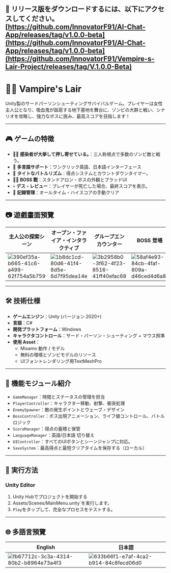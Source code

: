 ## 📁 リリース版をダウンロードするには、以下にアクセスしてください。 [https://github.com/InnovatorF91/AI-Chat-App/releases/tag/v1.0.0-beta](https://github.com/InnovatorF91/AI-Chat-App/releases/tag/v1.0.0-beta](https://github.com/InnovatorF91/Vempire-s-Lair-Project/releases/tag/V.1.0.0-Beta)

# 🧛‍♂️ Vampire's Lair

Unity製のサードパーソンシューティングサバイバルゲーム。プレイヤーは女性主人公となり、吸血鬼が跋扈する地下基地を舞台に、ゾンビの大群と戦い、シナリオを攻略し、強力なボスに挑み、最高スコアを目指します！

---

## 🎮 ゲームの特徴

- 🧟‍♂️ **感染者が大挙して押し寄せている。**：三人称視点で多数のゾンビ敵と戦う。
- 🧠 **多言語サポート**：ワンクリック英語、日本語インターフェース
- 🧨 **タイトなバトルリズム**：得点システムとカウントダウンタイマー。
- 🧛‍♂️ **BOSS 戰**：スタンドアロン・ボスの外観とブラッドUI
- 💀 **デス・レビュー**：プレイヤーが死亡した場合、最終スコアを表示。
- 💾 **記録管理**：オールタイム・ハイスコアの手動クリア

---

## 📷 遊戲畫面預覽

| 主人公の探索シーン |オープン・ファイア・インタラクティブ | グループエンカウンター | BOSS 登場 | 死亡画面 |
|--------------|----------|-------------|-------------|------------|
| ![390ef35a-b665-41c6-a499-62f754a5b759](https://github.com/user-attachments/assets/4cf5b516-50ee-48fb-8ff8-5b6c50ef24a6)|![1b8dc1cd-80d6-41f4-8d5e-6d7f95dea14e](https://github.com/user-attachments/assets/f95b1427-5adc-4895-9273-d7aad2ffc449)|![3b2958b0-3f62-4f23-8516-41ff40efac68](https://github.com/user-attachments/assets/30b4926e-71f7-41e2-938c-027b09be865c)|![58af4e93-84cb-4faf-809a-d46ced4d6a8f](https://github.com/user-attachments/assets/a0d14cb8-fbe3-4577-a5b7-575715a1ab29)|![eb74b36f-5645-407c-8ad5-5ef743ba315e](https://github.com/user-attachments/assets/6612f4af-d528-4945-b842-916180d2d918)|

---

## 🛠 技術仕様

- **ゲームエンジン**：Unity (バージョン 2020+)
- **言語**：C#
- **開発プラットフォーム**：Windows
- **キャラクタコントロール**：サード・パーソン・シューティング + マウス照準
- **使用 Asset**：
  - Mixamo 動作 / モデル
  - 無料の環境とゾンビモデルのリソース
  - UIフォントレンダリング用TextMeshPro

---

## 🧩 機能モジュール紹介

- `GameManager`：時間とステータスの管理を担当
- `PlayerController`：キャラクター移動、射撃、衝突処理
- `EnemySpawner`：敵の発生ポイントとウェーブ・デザイン
- `BossController`：ボス出現アニメーション、ライフ値コントロール、バトルロジック
- `ScoreManager`：得点の蓄積と保管
- `LanguageManager`：英語/日本語 切り替え
- `UIController`：すべてのUIボタンとシーンジャンプに対応。
- `SaveSystem`：最高得点と最短クリアタイムを保存する（ローカル）

---

## 🚀 実行方法

### Unity Editor

1. Unity Hubでプロジェクトを開始する
2. Assets/Scenes/MainMenu.unity`を実行します。
3. `Play`をタップして、完全なプロセスをテストする。

---

## 🌐 多語言預覽

| English | 日本語 |
|---------|--------|
| ![fb67712c-3c3a-4314-80b2-b8964e73a4f3](https://github.com/user-attachments/assets/74bdd551-36ce-44ab-baf3-825e616a8dd6)|  ![633b66f1-e7af-4ca2-b914-84c8fecd06d0](https://github.com/user-attachments/assets/ee5edf7a-ae02-43e5-b5c7-3dc038563c1b)|
